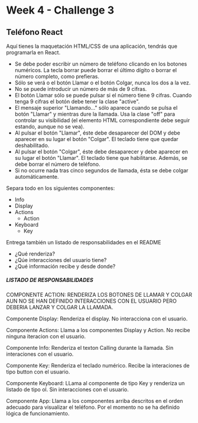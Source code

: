 # Week 4 - Challenge 3

## Teléfono React

Aquí tienes la maquetación HTML/CSS de una aplicación, tendrás que programarla en React.

- Se debe poder escribir un número de teléfono clicando en los botones numéricos. La tecla borrar puede borrar el último dígito o borrar el número completo, como prefieras.
- Sólo se verá o el botón Llamar o el botón Colgar, nunca los dos a la vez.
- No se puede introducir un número de más de 9 cifras.
- El botón Llamar sólo se puede pulsar si el número tiene 9 cifras. Cuando tenga 9 cifras el botón debe tener la clase "active".
- El mensaje superior "Llamando..." sólo aparece cuando se pulsa el botón "Llamar" y mientras dure la llamada. Usa la clase "off" para controlar su visibilidad (el elemento HTML correspondiente debe seguir estando, aunque no se vea).
- Al pulsar el botón "Llamar", éste debe desaparecer del DOM y debe aparecer en su lugar el botón "Colgar". El teclado tiene que quedar deshabilitado.
- Al pulsar el botón "Colgar", éste debe desaparecer y debe aparecer en su lugar el botón "Llamar". El teclado tiene que habilitarse. Además, se debe borrar el número de teléfono.
- Si no ocurre nada tras cinco segundos de llamada, ésta se debe colgar automáticamente.

Separa todo en los siguientes componentes:

- Info
- Display
- Actions
  - Action
- Keyboard
  - Key

Entrega también un listado de responsabilidades en el README
  
- ¿Qué renderiza?
- ¿Qúe interacciones del usuario tiene?
- ¿Qué información recibe y desde donde?

##### LISTADO DE RESPONSABILIDADES

COMPONENTE ACTION: RENDERIZA LOS BOTONES DE LLAMAR Y COLGAR
AUN NO SE HAN DEFINIDO INTERACCIONES CON EL USUARIO PERO DEBERIA LANZAR Y COLGAR LA LLAMADA.

Componente Display: Renderiza el display. No interacciona con el usuario.

Componente Actions: Llama a los componentes Display y Action. No recibe ninguna iteracion con el usuario.

Componente Info: Renderiza el texton Calling durante la llamada. Sin interaciones con el usuario.

Componente Key: Renderiza el teclado numérico. Recibe la interaciones de tipo button con el usuario.

Componente Keyboard: LLama al componente de tipo Key y renderiza un listado de tipo ol. Sin interacciones con el usuario.

Componente App: Llama a los componentes arriba descritos en el orden adecuado para visualizar el teléfono. Por el momento no se ha definido lógica de funcionamiento.
